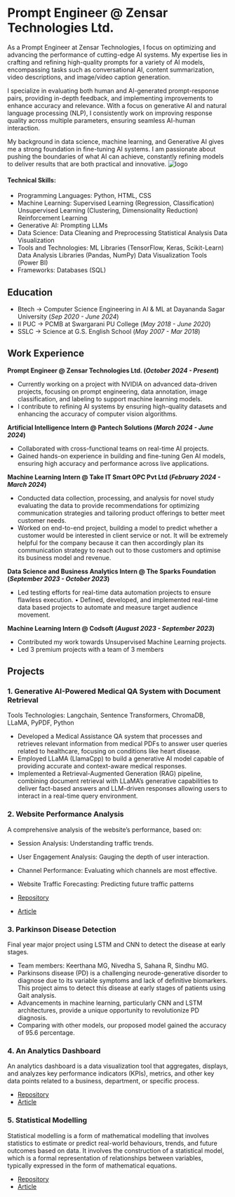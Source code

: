 # Prompt Engineer @ Zensar Technologies Ltd.
As a Prompt Engineer at Zensar Technologies, I focus on optimizing and advancing the performance of cutting-edge AI systems. My expertise lies in crafting and refining high-quality prompts for a variety of AI models, encompassing tasks such as conversational AI, content summarization, video descriptions, and image/video caption generation.

I specialize in evaluating both human and AI-generated prompt-response pairs, providing in-depth feedback, and implementing improvements to enhance accuracy and relevance. With a focus on generative AI and natural language processing (NLP), I consistently work on improving response quality across multiple parameters, ensuring seamless AI-human interaction.

My background in data science, machine learning, and Generative AI gives me a strong foundation in fine-tuning AI systems. I am passionate about pushing the boundaries of what AI can achieve, constantly refining models to deliver results that are both practical and innovative.
![logo](https://github.com/keerthanamg/keerthanamg.github.io/blob/main/DALL%C2%B7E%202024-10-22%2020.33.57%20-%20A%20female%20prompt%20engineer%20working%20with%20cutting-edge%20AI%20systems.%20She%20is%20in%20a%20tech-savvy%20workspace%2C%20surrounded%20by%20screens%20showing%20AI-generated%20text%2C%20code.webp)


#### Technical Skills:

- Programming Languages: Python, HTML, CSS
- Machine Learning:
Supervised Learning (Regression, Classification)
Unsupervised Learning (Clustering, Dimensionality Reduction)
Reinforcement Learning
- Generative AI:
Prompting LLMs
- Data Science:
Data Cleaning and Preprocessing
Statistical Analysis
Data Visualization
- Tools and Technologies:
ML Libraries (TensorFlow, Keras, Scikit-Learn)
Data Analysis Libraries (Pandas, NumPy)
Data Visualization Tools (Power BI)
- Frameworks:
Databases (SQL)


## Education
- Btech -> Computer Science Engineering in AI & ML at Dayananda Sagar University (_Sep 2020 - June 2024_)								       		
- II PUC -> PCMB at Swargarani PU College (_May 2018 - June 2020_)	 			        		
- SSLC -> Science at G.S. English School (_May 2007 - Mar 2018_)

## Work Experience
**Prompt Engineer @ Zensar Technologies Ltd. (_October 2024 - Present_)**
- Currently working on a project with NVIDIA on advanced data-driven projects, focusing on prompt engineering, data annotation, image classification, and labeling to support machine learning models.
- I contribute to refining AI systems by ensuring high-quality datasets and enhancing the accuracy of computer vision algorithms.

**Artificial Intelligence Intern @ Pantech Solutions (_March 2024 - June 2024_)**
- Collaborated with cross-functional teams on real-time AI projects.
-  Gained hands-on experience in building and fine-tuning Gen AI models, ensuring high accuracy and performance across live applications.

**Machine Learning Intern @ Take IT Smart OPC Pvt Ltd (_February 2024 - March 2024_)**
- Conducted data collection, processing, and analysis for novel study evaluating the data to provide recommendations for optimizing communication strategies and tailoring product offerings to better meet customer needs.
- Worked on end-to-end project, building a model to predict whether a customer would be interested in client service or not. It will be extremely helpful for the company because it can then accordingly plan its communication strategy to reach out to those customers and optimise its business model and revenue.

**Data Science and Business Analytics Intern @ The Sparks Foundation (_September 2023 - October 2023_)**
- Led testing efforts for real-time data automation projects to ensure flawless execution.
• Defined, developed, and implemented real-time data based projects to automate and measure target audience movement.

**Machine Learning Intern @ Codsoft (_August 2023 - September 2023_)**
- Contributed my work towards Unsupervised Machine Learning projects.
- Led 3 premium projects with a team of 3 members

## Projects
### 1. Generative AI-Powered Medical QA System with Document Retrieval
Tools Technologies: Langchain, Sentence Transformers, ChromaDB, LLaMA, PyPDF, Python
- Developed a Medical Assistance QA system that processes and retrieves relevant information from medical PDFs to answer user queries related to healthcare, focusing on conditions like heart disease.
- Employed LLaMA (LlamaCpp) to build a generative AI model capable of providing accurate and context-aware medical responses.
- Implemented a Retrieval-Augmented Generation (RAG) pipeline, combining document retrieval with LLaMA’s generative capabilities to deliver fact-based answers and LLM-driven responses allowing users to interact in a real-time query environment.


  
### 2. Website Performance Analysis
A comprehensive analysis of the website’s performance, based on:
- Session Analysis: Understanding traffic trends.
- User Engagement Analysis: Gauging the depth of user interaction.
- Channel Performance: Evaluating which channels are most effective.
- Website Traffic Forecasting: Predicting future traffic patterns
  
- [Repository](https://github.com/keerthanamg/Website_performance_analysis)
- [Article](https://medium.com/@keerthanamg/website-performance-analysis-2c796f06d048)



### 3. Parkinson Disease Detection
Final year major project using LSTM and CNN to detect the disease at early stages.
- Team members: Keerthana MG, Nivedha S, Sahana R, Sindhu MG.
- Parkinsons disease (PD) is a challenging neurode-generative disorder to diagnose due to its variable symptoms and lack of definitive biomarkers. This project aims to detect this disease at early stages of patients using Gait analysis.
- Advancements in machine learning, particularly CNN and LSTM architectures, provide a unique opportunity to revolutionize PD diagnosis.
- Comparing with other models, our proposed model gained the accuracy of 95.6 percentage.

  

### 4. An Analytics Dashboard
An analytics dashboard is a data visualization tool that aggregates, displays, and analyzes key performance indicators (KPIs), metrics, and other key data points related to a business, department, or specific process. 
- [Repository](https://github.com/keerthanamg/Analytics_dashboard)
- [Article](https://keerthanamg.medium.com/an-rfm-analytics-dashboard-8777cd5c84d1)



### 5. Statistical Modelling
Statistical modelling is a form of mathematical modelling that involves statistics to estimate or predict real-world behaviours, trends, and future outcomes based on data. It involves the construction of a statistical model, which is a formal representation of relationships between variables, typically expressed in the form of mathematical equations.
- [Repository](https://github.com/keerthanamg/Statistical_modelling)
- [Article](https://keerthanamg.medium.com/statistical-modelling-15895efcbde5)

